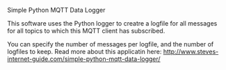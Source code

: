 Simple Python MQTT Data Logger

This software uses the Python logger to creatre a logfile
for all messages for all topics to which this MQTT client
has subscribed.

You can specify the number of messages per logfile, and the number
of logfiles to keep.  Read more about this applicatin here:
http://www.steves-internet-guide.com/simple-python-mqtt-data-logger/
